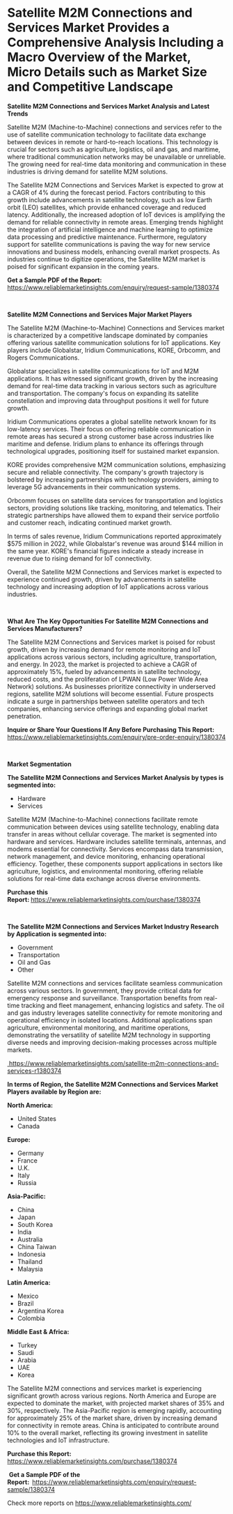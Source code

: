 <p><h1>Satellite M2M Connections and Services Market Provides a Comprehensive Analysis Including a Macro Overview of the Market, Micro Details such as Market Size and Competitive Landscape</h1></p><p><strong>Satellite M2M Connections and Services Market Analysis and Latest Trends</strong></p>
<p><p>Satellite M2M (Machine-to-Machine) connections and services refer to the use of satellite communication technology to facilitate data exchange between devices in remote or hard-to-reach locations. This technology is crucial for sectors such as agriculture, logistics, oil and gas, and maritime, where traditional communication networks may be unavailable or unreliable. The growing need for real-time data monitoring and communication in these industries is driving demand for satellite M2M solutions.</p><p>The Satellite M2M Connections and Services Market is expected to grow at a CAGR of 4% during the forecast period. Factors contributing to this growth include advancements in satellite technology, such as low Earth orbit (LEO) satellites, which provide enhanced coverage and reduced latency. Additionally, the increased adoption of IoT devices is amplifying the demand for reliable connectivity in remote areas. Emerging trends highlight the integration of artificial intelligence and machine learning to optimize data processing and predictive maintenance. Furthermore, regulatory support for satellite communications is paving the way for new service innovations and business models, enhancing overall market prospects. As industries continue to digitize operations, the Satellite M2M market is poised for significant expansion in the coming years.</p></p>
<p><strong>Get a Sample PDF of the Report:&nbsp;</strong> <a href="https://www.reliablemarketinsights.com/enquiry/request-sample/1380374?utm_campaign=2991&utm_medium=2&utm_source=Github&utm_content=ia&utm_term=11032025&utm_id=satellite-m2m-connections-and-services">https://www.reliablemarketinsights.com/enquiry/request-sample/1380374</a></p>
<p>&nbsp;</p>
<p><strong>Satellite M2M Connections and Services Major Market Players</strong></p>
<p><p>The Satellite M2M (Machine-to-Machine) Connections and Services market is characterized by a competitive landscape dominated by companies offering various satellite communication solutions for IoT applications. Key players include Globalstar, Iridium Communications, KORE, Orbcomm, and Rogers Communications.</p><p>Globalstar specializes in satellite communications for IoT and M2M applications. It has witnessed significant growth, driven by the increasing demand for real-time data tracking in various sectors such as agriculture and transportation. The company's focus on expanding its satellite constellation and improving data throughput positions it well for future growth.</p><p>Iridium Communications operates a global satellite network known for its low-latency services. Their focus on offering reliable communication in remote areas has secured a strong customer base across industries like maritime and defense. Iridium plans to enhance its offerings through technological upgrades, positioning itself for sustained market expansion.</p><p>KORE provides comprehensive M2M communication solutions, emphasizing secure and reliable connectivity. The company's growth trajectory is bolstered by increasing partnerships with technology providers, aiming to leverage 5G advancements in their communication systems.</p><p>Orbcomm focuses on satellite data services for transportation and logistics sectors, providing solutions like tracking, monitoring, and telematics. Their strategic partnerships have allowed them to expand their service portfolio and customer reach, indicating continued market growth.</p><p>In terms of sales revenue, Iridium Communications reported approximately $575 million in 2022, while Globalstar's revenue was around $144 million in the same year. KORE's financial figures indicate a steady increase in revenue due to rising demand for IoT connectivity.</p><p>Overall, the Satellite M2M Connections and Services market is expected to experience continued growth, driven by advancements in satellite technology and increasing adoption of IoT applications across various industries.</p></p>
<p>&nbsp;</p>
<p><strong>What Are The Key Opportunities For Satellite M2M Connections and Services Manufacturers?</strong></p>
<p><p>The Satellite M2M Connections and Services market is poised for robust growth, driven by increasing demand for remote monitoring and IoT applications across various sectors, including agriculture, transportation, and energy. In 2023, the market is projected to achieve a CAGR of approximately 15%, fueled by advancements in satellite technology, reduced costs, and the proliferation of LPWAN (Low Power Wide Area Network) solutions. As businesses prioritize connectivity in underserved regions, satellite M2M solutions will become essential. Future prospects indicate a surge in partnerships between satellite operators and tech companies, enhancing service offerings and expanding global market penetration.</p></p>
<p><strong>Inquire or Share Your Questions If Any Before Purchasing This Report:</strong> <a href="https://www.reliablemarketinsights.com/enquiry/pre-order-enquiry/1380374?utm_campaign=2991&utm_medium=2&utm_source=Github&utm_content=ia&utm_term=11032025&utm_id=satellite-m2m-connections-and-services">https://www.reliablemarketinsights.com/enquiry/pre-order-enquiry/1380374</a></p>
<p>&nbsp;</p>
<p><strong>Market Segmentation</strong></p>
<p><strong>The Satellite M2M Connections and Services Market Analysis by types is segmented into:</strong></p>
<p><ul><li>Hardware</li><li>Services</li></ul></p>
<p><p>Satellite M2M (Machine-to-Machine) connections facilitate remote communication between devices using satellite technology, enabling data transfer in areas without cellular coverage. The market is segmented into hardware and services. Hardware includes satellite terminals, antennas, and modems essential for connectivity. Services encompass data transmission, network management, and device monitoring, enhancing operational efficiency. Together, these components support applications in sectors like agriculture, logistics, and environmental monitoring, offering reliable solutions for real-time data exchange across diverse environments.</p></p>
<p><strong>Purchase this Report:&nbsp;</strong><a href="https://www.reliablemarketinsights.com/purchase/1380374?utm_campaign=2991&utm_medium=2&utm_source=Github&utm_content=ia&utm_term=11032025&utm_id=satellite-m2m-connections-and-services">https://www.reliablemarketinsights.com/purchase/1380374</a></p>
<p>&nbsp;</p>
<p><strong>The Satellite M2M Connections and Services Market Industry Research by Application is segmented into:</strong></p>
<p><ul><li>Government</li><li>Transportation</li><li>Oil and Gas</li><li>Other</li></ul></p>
<p><p>Satellite M2M connections and services facilitate seamless communication across various sectors. In government, they provide critical data for emergency response and surveillance. Transportation benefits from real-time tracking and fleet management, enhancing logistics and safety. The oil and gas industry leverages satellite connectivity for remote monitoring and operational efficiency in isolated locations. Additional applications span agriculture, environmental monitoring, and maritime operations, demonstrating the versatility of satellite M2M technology in supporting diverse needs and improving decision-making processes across multiple markets.</p></p>
<p><a href="https://www.reliablemarketinsights.com/satellite-m2m-connections-and-services-r1380374?utm_campaign=2991&utm_medium=2&utm_source=Github&utm_content=ia&utm_term=11032025&utm_id=satellite-m2m-connections-and-services">&nbsp;https://www.reliablemarketinsights.com/satellite-m2m-connections-and-services-r1380374</a></p>
<p><strong>In terms of Region, the Satellite M2M Connections and Services Market Players available by Region are:</strong></p>
<p>
    <p> <strong> North America: </strong>
        <ul>
            <li>United States</li>
            <li>Canada</li>
        </ul>
        </p> 
    <p> <strong> Europe: </strong>
        <ul>
            <li>Germany</li>
            <li>France</li>
            <li>U.K.</li>
            <li>Italy</li>
            <li>Russia</li>
        </ul>
        </p> 
    <p> <strong> Asia-Pacific: </strong>
        <ul>
            <li>China</li>
            <li>Japan</li>
            <li>South Korea</li>
            <li>India</li>
            <li>Australia</li>
            <li>China Taiwan</li>
            <li>Indonesia</li>
            <li>Thailand</li>
            <li>Malaysia</li>
        </ul>
        </p> 
    <p> <strong> Latin America: </strong>
        <ul>
            <li>Mexico</li>
            <li>Brazil</li>
            <li>Argentina Korea</li>
            <li>Colombia</li>
        </ul>
        </p> 
    <p> <strong> Middle East & Africa: </strong>
        <ul>
            <li>Turkey</li>
            <li>Saudi</li>
            <li>Arabia</li>
            <li>UAE</li>
            <li>Korea</li>
        </ul>
    </p>
    </p>
<p><p>The Satellite M2M connections and services market is experiencing significant growth across various regions. North America and Europe are expected to dominate the market, with projected market shares of 35% and 30%, respectively. The Asia-Pacific region is emerging rapidly, accounting for approximately 25% of the market share, driven by increasing demand for connectivity in remote areas. China is anticipated to contribute around 10% to the overall market, reflecting its growing investment in satellite technologies and IoT infrastructure.</p></p>
<p><strong>Purchase this Report: </strong><a href="https://www.reliablemarketinsights.com/purchase/1380374?utm_campaign=2991&utm_medium=2&utm_source=Github&utm_content=ia&utm_term=11032025&utm_id=satellite-m2m-connections-and-services">https://www.reliablemarketinsights.com/purchase/1380374</a></p>
<p>&nbsp;<strong>Get a Sample PDF of the Report:&nbsp;&nbsp;</strong><a href="https://www.reliablemarketinsights.com/enquiry/request-sample/1380374?utm_campaign=2991&utm_medium=2&utm_source=Github&utm_content=ia&utm_term=11032025&utm_id=satellite-m2m-connections-and-services">https://www.reliablemarketinsights.com/enquiry/request-sample/1380374</a></p>
<p><strong></strong></p>
<p>Check more reports on <a href="https://www.reliablemarketinsights.com/?utm_campaign=2991&utm_medium=2&utm_source=Github&utm_content=ia&utm_term=11032025&utm_id=satellite-m2m-connections-and-services">https://www.reliablemarketinsights.com/</a></p>